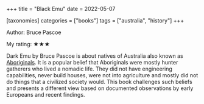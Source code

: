 +++
title = "Black Emu"
date = 2022-05-07

[taxonomies]
categories = ["books"]
tags = ["australia", "history"]
+++


Author: Bruce Pascoe

My rating: ★★★

Dark Emu by Bruce Pascoe is about natives of Australia also known as [Aboriginals](https://en.wikipedia.org/wiki/Aboriginal_Australians). It is a popular belief that Aboriginals were mostly hunter gatherers who lived a nomadic life. They did not have engineering capabilities, never build houses, were not into agriculture and mostly did not do things that a civilized society would. This book challenges such beliefs and presents a different view based on documented observations by early Europeans and recent findings.